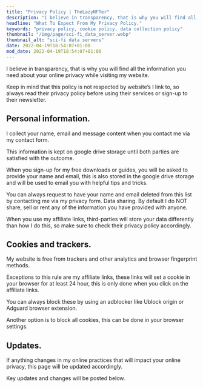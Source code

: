 ```yaml
---
title: "Privacy Policy | TheLazyNFTer"
description: "I believe in transparency, that is why you will find all the information you need about your online privacy while visiting my website."
headline: "What To Expect From My Privacy Policy."
keywords: "privacy policy, cookie policy, data collection policy"
thumbnail: "/img/page/sci-fi_data_server.webp"
thumbnail_alt: "sci-fi data servers"
date: 2022-04-19T18:54:07+01:00
mod_date: 2022-04-19T18:54:07+01:00
---
```

I believe in transparency, that is why you will find all the information you need about your online privacy while visiting my website.

Keep in mind that this policy is not respected by website’s I link to, so always read their privacy policy before using their services or sign-up to their newsletter.

## Personal information.

I collect your name, email and message content when you contact me via my contact form.

This information is kept on google drive storage until both parties are satisfied with the outcome.

When you sign-up for my free downloads or guides, you will be asked to provide your name and email, this is also stored in the google drive storage and will be used to email you with helpful tips and tricks.

You can always request to have your name and email deleted from this list by contacting me via my privacy form.
Data sharing.
By default I do NOT share, sell or rent any of the information you have provided with anyone.

When you use my affiliate links, third-parties will store your data differently than how I do this, so make sure to check their privacy policy accordingly.

## Cookies and trackers.

My website is free from trackers and other analytics and browser fingerprint methods.

Exceptions to this rule are my affiliate links, these links will set a cookie in your browser for at least 24 hour, this is only done when you click on the affiliate links.

You can always block these by using an adblocker like Ublock origin or Adguard browser extension.

Another option is to block all cookies, this can be done in your browser settings.

## Updates.

If anything changes in my online practices that will impact your online privacy, this page will be updated accordingly.

Key updates and changes will be posted below.
